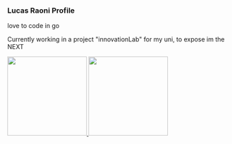 ### Lucas Raoni Profile

love to code in go 

Currently working in a project "innovationLab"
for my uni, to expose im the NEXT

<div>
<a href="https://github.com/mahauni">
<img height="180em" src="https://github-readme-stats.vercel.app/api/top-langs/?username=mahauni&layout=compact&hide=html,css&langs_count=7&theme=midnight-purple"/>
<img height="180em" src="https://github-readme-stats.vercel.app/api?username=mahauni&show_icons=true&theme=midnight-purple&include_all_commits=true&count_private=true"/>
</div>
